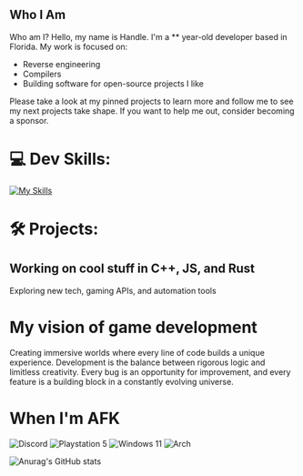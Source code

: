 ##  Who I Am

Who am I?
Hello, my name is Handle. I'm a ** year-old developer based in Florida. My work is focused on:

* Reverse engineering
* Compilers
* Building software for open-source projects I like



Please take a look at my pinned projects to learn more and follow me to see my next projects take shape. If you want to help me out, consider becoming a sponsor.


# 💻 Dev Skills:

[![My Skills](https://skillicons.dev/icons?i=py,cpp,c,obsidian,asm)](https://skillicons.dev)


# 🛠 Projects:
## Working on cool stuff in C++, JS, and Rust
 Exploring new tech, gaming APIs, and automation tools


# My vision of game development



Creating immersive worlds where every line of code builds a unique experience. Development is the balance between rigorous logic and limitless creativity. Every bug is an opportunity for improvement, and every feature is a building block in a constantly evolving universe.

# When I'm AFK
![Discord](https://img.shields.io/badge/Discord-%235865F2.svg?style=for-the-badge&logo=discord&logoColor=white) ![Playstation 5](https://img.shields.io/badge/Playstation%205-003791?style=for-the-badge&logo=playstation-5&logoColor=white) ![Windows 11](https://img.shields.io/badge/Windows%2011-%230079d5.svg?style=for-the-badge&logo=Windows%2011&logoColor=white) ![Arch](https://img.shields.io/badge/Arch%20Linux-1793D1?logo=arch-linux&logoColor=fff&style=for-the-badge) 


![Anurag's GitHub stats](https://github-readme-stats.vercel.app/api?username=handlepcie&show_icons=true&theme=radical)
